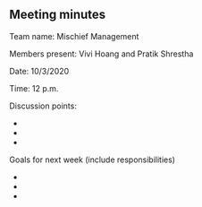## Meeting minutes

Team name: Mischief Management

Members present: Vivi Hoang and Pratik Shrestha

Date: 10/3/2020

Time: 12 p.m.

Discussion points: 

* 
*
*

Goals for next week (include responsibilities)

* 
*
*
